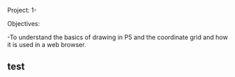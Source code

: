 Project: 1- 

Objectives:

-To understand the basics of drawing in P5 and the coordinate grid and how it is used in a web browser. 

test
-